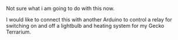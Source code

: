 Not sure what i am going to do with this now.

I would like to connect this with another Arduino to control a relay for switching on and off a lightbulb and heating system for my Gecko Terrarium.
